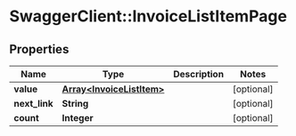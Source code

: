 # SwaggerClient::InvoiceListItemPage

## Properties
Name | Type | Description | Notes
------------ | ------------- | ------------- | -------------
**value** | [**Array&lt;InvoiceListItem&gt;**](InvoiceListItem.md) |  | [optional] 
**next_link** | **String** |  | [optional] 
**count** | **Integer** |  | [optional] 


